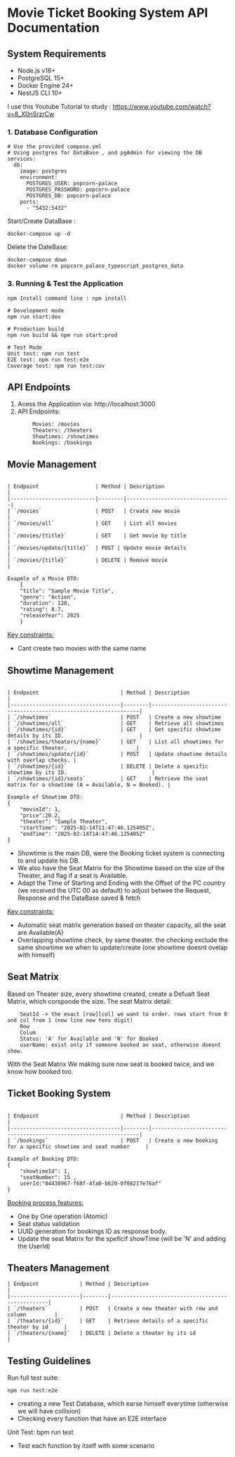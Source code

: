 # Movie Ticket Booking System API Documentation

## System Requirements
- Node.js v18+
- PostgreSQL 15+
- Docker Engine 24+
- NestJS CLI 10+

I use this Youtube Tutorial to study : https://www.youtube.com/watch?v=8_X0nSrzrCw


### 1. Database Configuration
```
# Use the provided compose.yml
# Using postgres for DataBase , and pgAdmin for viewing the DB
services:
  db:
    image: postgres
    environment:
      POSTGRES_USER: popcorn-palace
      POSTGRES_PASSWORD: popcorn-palace
      POSTGRES_DB: popcorn-palace
    ports:
      - "5432:5432"
```
Start/Create DataBase :
```
docker-compose up -d
```
Delete the DateBase:
```
docker-compose down
docker volume rm popcorn_palace_typescript_postgres_data

```

### 3. Running & Test the Application
```
npm Install command line : npm install

# Development mode
npm run start:dev

# Production build
npm run build && npm run start:prod

# Test Mode
Unit test: npm run test
E2E test: npm run test:e2e
Coverage test: npm run test:cov
```

## API Endpoints

1. Acess the Application via:
    http://localhost:3000
2. API Endpoints:
```
        Movies: /movies
        Theaters: /theaters
        Showtimes: /showtimes
        Bookings: /bookings
```
## Movie Management
```

| Endpoint                  | Method | Description                     |
|---------------------------|--------|---------------------------------|
| `/movies`                 | POST   | Create new movie                |
| `/movies/all`             | GET    | List all movies                 |
| `/movies/{title}`         | GET    | Get movie by title              |
| `/movies/update/{title}`  | POST | Update movie details              |
| `/movies/{title}`         | DELETE | Remove movie                    |

Exapmle of a Movie DTO:
    {   
    "title": "Sample Movie Title", 
    "genre": "Action", 
    "duration": 120, 
    "rating": 8.7, 
    "releaseYear": 2025
    }
```
<ins>Key constraints:</ins>
- Cant create two movies with the same name

## Showtime Management
```

| Endpoint                          | Method | Description                                                      |
|-----------------------------------|--------|------------------------------------------------------------------|
| `/showtimes`                      | POST   | Create a new showtime
| `/showtimes/all`                  | GET    | Retrieve all showtimes
| `/showtimes/{id}`                 | GET    | Get specific showtime details by its ID.                        |
| `/showtimes/theaters/{name}`      | GET    | List all showtimes for a specific theater.                      |
| `/showtimes/update/{id}`          | POST   | Update showtime details with overlap checks. |
| `/showtimes/{id}`                 | DELETE | Delete a specific showtime by its ID.                           |
| `/showtimes/{id}/seats`           | GET    | Retrieve the seat matrix for a showtime (A = Available, N = Booked). |

Example of Showtime DTO:
{ 
    "movieId": 1, 
    "price":20.2, 
    "theater": "Sample Theater", 
    "startTime": "2025-02-14T11:47:46.125405Z", 
    "endTime": "2025-02-14T14:47:46.125405Z" 
}
```
- Showtime is the main DB, were the Booking ticket system is connecting to and update his DB.
- We also have the Seat Matrix for the Showtime based on the size of the Theater, and flag if a seat is Available.
- Adapt the Time of Starting and Ending with the Offset of the PC country (we received the UTC 00 as default) to adjust betwee the Request, Response and the DataBase saved & fetch

<ins>Key constraints:</ins>
- Automatic seat matrix generation based on theater capacity, all the seat are Available(A)
- Overlapping showtime check, by same theater.
    the checking exclude the same showtime we when to update/create (one showtime doesnt ovelap with himself)

## Seat Matrix
Based on Theater size, every showtime created, create a Defualt Seat Matrix, which corsponde the size.
The seat Matrix detail:
```
    SeatId -> the exact [row][col] we want to order. rows start from 0 and col from 1 (new line new tens digit)
    Row
    Colum
    Status: 'A' for Available and 'N' for Booked
    userName: exist only if someone booked an seat, otherwise doesnt show.
```
With the Seat Matrix We making sure now seat is booked twice, and we know how booked too.

## Ticket Booking System
```

| Endpoint                          | Method | Description                                                      |
|-----------------------------------|--------|------------------------------------------------------------------|
| `/bookings`                       | POST   | Create a new booking for a specific showtime and seat number     |

Example of Booking DTO:
{ 
    "showtimeId": 1,
    "seatNumber": 15 , 
    userId:"84438967-f68f-4fa0-b620-0f08217e76af" 
}
```

<ins>Booking process features:</ins>
- One by One operation (Atomic)
- Seat status validation
- UUID generation for bookings ID as response body.
- Update the seat Matrix for the speficif showTime (will be 'N' and adding the UserId)


## Theaters Management

```
| Endpoint             | Method | Description                                      |
|----------------------|--------|--------------------------------------------------|
| `/theaters`          | POST   | Create a new theater with row and column         |
| `/theaters/{id}`     | GET    | Retrieve details of a specific theater by id     |
| `/theaters/{name}`   | DELETE | Delete a theater by its id                       |

```

## Testing Guidelines
Run full test suite:
```
npm run test:e2e
```
- creating a new Test Database, which earse himself everytime (otherwise we will have collision)
- Checking every function that have an E2E interface

Unit Test: bpm run test

- Test each function by itself with some scenario 

